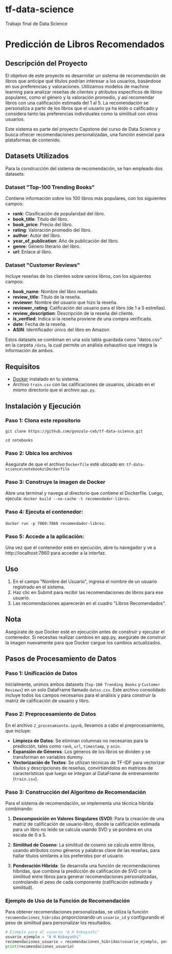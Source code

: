 # tf-data-science
Trabajo final de Data Science

# Predicción de Libros Recomendados

## Descripción del Proyecto

El objetivo de este proyecto es desarrollar un sistema de recomendación de libros que anticipe qué títulos podrían interesar a los usuarios, basándose en sus preferencias y valoraciones. Utilizamos modelos de machine learning para analizar reseñas de clientes y atributos específicos de libros populares, como el género y la valoración promedio, y así recomendar libros con una calificación estimada del 1 al 5. La recomendación se personaliza a partir de los libros que el usuario ya ha leído o calificado y considera tanto las preferencias individuales como la similitud con otros usuarios.

Este sistema es parte del proyecto Capstone del curso de Data Science y busca ofrecer recomendaciones personalizadas, una función esencial para plataformas de contenido.

## Datasets Utilizados

Para la construcción del sistema de recomendación, se han empleado dos datasets:

### Dataset "Top-100 Trending Books"
Contiene información sobre los 100 libros más populares, con los siguientes campos:

- **rank**: Clasificación de popularidad del libro.
- **book_title**: Título del libro.
- **book_price**: Precio del libro.
- **rating**: Valoración promedio del libro.
- **author**: Autor del libro.
- **year_of_publication**: Año de publicación del libro.
- **genre**: Género literario del libro.
- **url**: Enlace al libro.

### Dataset "Customer Reviews"
Incluye reseñas de los clientes sobre varios libros, con los siguientes campos:

- **book_name**: Nombre del libro reseñado.
- **review_title**: Título de la reseña.
- **reviewer**: Nombre del usuario que hizo la reseña.
- **reviewer_rating**: Calificación del usuario para el libro (de 1 a 5 estrellas).
- **review_description**: Descripción de la reseña del cliente.
- **is_verified**: Indica si la reseña proviene de una compra verificada.
- **date**: Fecha de la reseña.
- **ASIN**: Identificador único del libro en Amazon.

Estos datasets se combinan en una sola tabla guardada como "datos.csv" en la carpeta `/data`, la cual permite un análisis exhaustivo que integra la información de ambos.

## Requisitos

- [Docker](https://docs.docker.com/get-docker/) instalado en tu sistema.
- Archivo `train.csv` con las calificaciones de usuarios, ubicado en el mismo directorio que el archivo `app.py`.

## Instalación y Ejecución

### Paso 1: Clona este repositorio
`git clone https://github.com/gonzalo-ceb/tf-data-science.git`

`cd notebooks`


### Paso 2: Ubica los archivos
Asegúrate de que el archivo `Dockerfile` esté ubicado en: `tf-data-science\notebooks\Dockerfile`


### Paso 3: Construye la imagen de Docker
Abre una terminal y navega al directorio que contiene el Dockerfile. Luego, ejecuta: `docker build --no-cache -t recomendador-libros`.

### Paso 4: Ejecuta el contenedor:
`docker run -p 7860:7860 recomendador-libros`.

### Paso 5: Accede a la aplicación:
Una vez que el contenedor esté en ejecución, abre tu navegador y ve a http://localhost:7860 para acceder a la interfaz.


## Uso
1. En el campo "Nombre del Usuario", ingresa el nombre de un usuario registrado en el sistema.
2. Haz clic en Submit para recibir las recomendaciones de libros para ese usuario.
3. Las recomendaciones aparecerán en el cuadro "Libros Recomendados".

## Nota
Asegúrate de que Docker esté en ejecución antes de construir y ejecutar el contenedor. Si necesitas realizar cambios en app.py, asegúrate de construir la imagen nuevamente para que Docker cargue los cambios actualizados.

## Pasos de Procesamiento de Datos

### Paso 1: Unificación de Datos
Inicialmente, unimos ambos datasets (`Top-100 Trending Books` y `Customer Reviews`) en un solo DataFrame llamado `datos.csv`. Este archivo consolidado incluye todos los campos necesarios para el análisis y para construir la matriz de calificación de usuario y libro.

### Paso 2: Preprocesamiento de Datos
En el archivo `2_procesamiento.ipynb`, llevamos a cabo el preprocesamiento, que incluye:

- **Limpieza de Datos**: Se eliminan columnas no necesarias para la predicción, tales como `rank`, `url`, `timestamp`, y `asin`.
- **Expansión de Géneros**: Los géneros de los libros se dividen y se transforman en variables dummy.
- **Vectorización de Textos**: Se utilizan técnicas de TF-IDF para vectorizar títulos y descripciones de reseñas, convirtiéndolos en matrices de características que luego se integran al DataFrame de entrenamiento (`train.csv`).

### Paso 3: Construcción del Algoritmo de Recomendación
Para el sistema de recomendación, se implementa una técnica híbrida combinando:

1. **Descomposición en Valores Singulares (SVD)**: Para la creación de una matriz de calificación de usuario-libro, donde la calificación estimada para un libro no leído se calcula usando SVD y se pondera en una escala de 0 a 5.
  
2. **Similitud de Coseno**: La similitud de coseno se calcula entre libros, usando atributos como géneros y palabras clave de las reseñas, para hallar títulos similares a los preferidos por el usuario. 

3. **Ponderación Híbrida**: Se desarrolla una función de recomendaciones híbridas, que combina la predicción de calificación de SVD con la similitud entre libros para generar recomendaciones personalizadas, controlando el peso de cada componente (calificación estimada y similitud).

### Ejemplo de Uso de la Función de Recomendación
Para obtener recomendaciones personalizadas, se utiliza la función `recomendaciones_hibridas` proporcionando un `usuario_id` y configurando el peso de similitud para personalizar los resultados.

```python
# Ejemplo para el usuario "A H Kobayashi"
usuario_ejemplo = "A H Kobayashi"
recomendaciones_usuario = recomendaciones_hibridas(usuario_ejemplo, peso_similitud=0.8)
print(recomendaciones_usuario)
